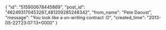  {
   "id": "515900678445869",
   "post_id": "462493170453287_481209285248342",
   "from_name": "Pete Daoust",
   "message": "You look like a un-writing contract :D",
   "created_time": "2013-05-22T23:07:13+0000"
 }
